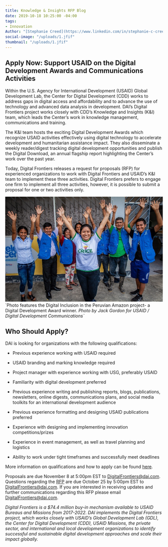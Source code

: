 ```yaml
---
title: Knowledge & Insights RFP Blog
date: 2019-10-18 10:25:00 -04:00
tags:
- Innovation
Author: "[Stephanie Creed](https://www.linkedin.com/in/stephanie-c-creed )"
social-image: "/uploads/1.jfif"
thumbnail: "/uploads/1.jfif"
---
```


## Apply Now: Support USAID on the Digital Development Awards and Communications Activities

Within the U.S. Agency for International Development (USAID) Global Development Lab, the Center for Digital Development (CDD) works to address gaps in digital access and affordability and to advance the use of technology and advanced data analysis in development. DAI’s Digital Frontiers project works closely with CDD’s Knowledge and Insights (K&I) team, which leads the Center’s work in knowledge management, communications and training.

The K&I team hosts the exciting Digital Development Awards which recognize USAID activities effectively using digital technology to accelerate development and humanitarian assistance impact. They also disseminate a weekly reader/digest tracking digital development opportunities and publish the Digital Download, an annual flagship report highlighting the Center’s work over the past year.

Today, Digital Frontiers releases a request for proposals (RFP) for experienced organizations to work with Digital Frontiers and USAID’s K&I team to implement these three activities. Digital Frontiers prefers to engage one firm to implement all three activities, however, it is possible to submit a proposal for one or two activities only.

![1.jfif](/uploads/1.jfif)\`Photo features the Digital Inclusion in the Peruvian Amazon project- a Digital Development Award winner. *Photo by Jack Gordon for USAID / Digital Development Communications\`*

## Who Should Apply?

DAI is looking for organizations with the following qualifications:

* Previous experience working with USAID required

* USAID branding and marking knowledge required

* Project manager with experience working with USG, preferably USAID

* Familiarity with digital development preferred

* Previous experience writing and publishing reports, blogs, publications, newsletters, online digests, communications plans, and social media toolkits for an international development audience

* Previous experience formatting and designing USAID publications preferred

* Experience with designing and implementing innovation competitions/prizes

* Experience in event management, as well as travel planning and logistics

* Ability to work under tight timeframes and successfully meet deadlines

More information on qualifications and how to apply can be found [here](https://drive.google.com/file/d/1cDuXqYXtE4GERldfmFNbnSXuYSj6zOFa/view?usp=sharing).

Proposals are due November 8 at 5:00pm EST to DigitalFrontiers@dai.com. Questions regarding the [RFP](https://drive.google.com/file/d/1cDuXqYXtE4GERldfmFNbnSXuYSj6zOFa/view?usp=sharing) are due October 25 by 5:00pm EST to [DigitalFrontiers@dai.com](mailto:DigitalFrontiers@dai.com). If you are interested in receiving updates and further communications regarding this RFP please email DigitalFrontiers@dai.com.

*Digital Frontiers is a $74.4 million buy-in mechanism available to USAID Bureaus and Missions from 2017-2022. DAI implements the Digital Frontiers project, which works closely with USAID’s Global Development Lab (GDL), the Center for Digital Development (CDD), USAID Missions, the private sector, and international and local development organizations to identify successful and sustainable digital development approaches and scale their impact globally.*